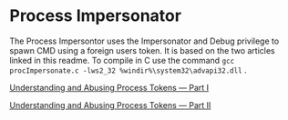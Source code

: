 # Process Impersonator
The Process Impersontor uses the Impersonator and Debug privilege to spawn CMD using a foreign users token. It is based on the two articles linked in this readme. To compile in C use the command `gcc procImpersonate.c -lws2_32 %windir%\system32\advapi32.dll` .

[Understanding and Abusing Process Tokens — Part I](https://securitytimes.medium.com/understanding-and-abusing-process-tokens-part-i-ee51671f2cfa)

[Understanding and Abusing Process Tokens — Part II](https://securitytimes.medium.com/understanding-and-abusing-access-tokens-part-ii-b9069f432962)
